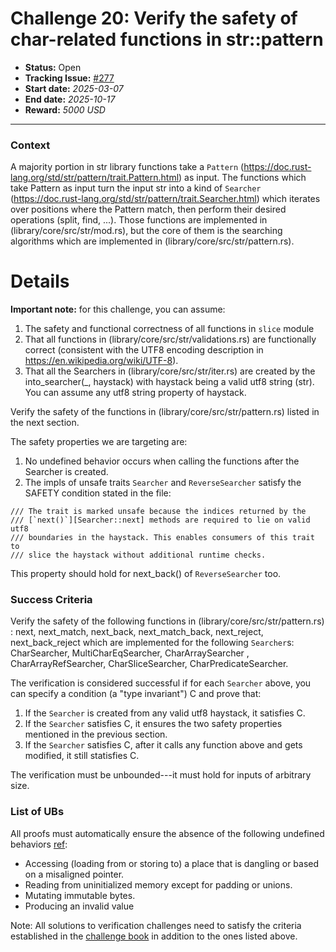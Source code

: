 # Challenge 20: Verify the safety of char-related functions in str::pattern

- **Status:** Open
- **Tracking Issue:** [#277](https://github.com/model-checking/verify-rust-std/issues/277)
- **Start date:** *2025-03-07*
- **End date:** *2025-10-17*
- **Reward:** *5000 USD*

-------------------


### Context

A majority portion in str library functions take a `Pattern` (https://doc.rust-lang.org/std/str/pattern/trait.Pattern.html) as input. 
The functions which take Pattern as input turn the input str into a kind of `Searcher` (https://doc.rust-lang.org/std/str/pattern/trait.Searcher.html)  which iterates over positions where the Pattern match, then perform their desired operations (split, find, ...).
Those functions are implemented in (library/core/src/str/mod.rs), but the core of them is the searching algorithms which are implemented in (library/core/src/str/pattern.rs).

# Details

**Important note:** for this challenge, you can assume: 
1. The safety and functional correctness of all functions in `slice` module 
2. That all functions in (library/core/src/str/validations.rs) are functionally correct (consistent with the UTF8 encoding description in https://en.wikipedia.org/wiki/UTF-8). 
3. That all the Searchers in (library/core/src/str/iter.rs) are created by the into_searcher(_, haystack) with haystack being a valid utf8 string (str). You can assume any utf8 string property of haystack.

Verify the safety of the functions in (library/core/src/str/pattern.rs) listed in the next section.

The safety properties we are targeting are: 
1. No undefined behavior occurs when calling the functions after the Searcher is created.
2. The impls of unsafe traits `Searcher` and `ReverseSearcher` satisfy the SAFETY condition stated in the file: 
```
/// The trait is marked unsafe because the indices returned by the
/// [`next()`][Searcher::next] methods are required to lie on valid utf8
/// boundaries in the haystack. This enables consumers of this trait to
/// slice the haystack without additional runtime checks.
```
This property should hold for next_back() of `ReverseSearcher` too.


### Success Criteria

Verify the safety of the following functions in (library/core/src/str/pattern.rs) : next, next_match, next_back, next_match_back, next_reject, next_back_reject
which are implemented for the following `Searcher`s:  CharSearcher, MultiCharEqSearcher, CharArraySearcher , CharArrayRefSearcher, CharSliceSearcher, CharPredicateSearcher.

The verification is considered successful if for each `Searcher` above, you can specify a condition (a "type invariant") C and prove that:
1. If the `Searcher` is created from any valid utf8 haystack, it satisfies C.
2. If the `Searcher` satisfies C, it ensures the two safety properties mentioned in the previous section.
3. If the `Searcher` satisfies C, after it calls any function above and gets modified, it still statisfies C.


The verification must be unbounded---it must hold for inputs of arbitrary size.

### List of UBs

All proofs must automatically ensure the absence of the following undefined behaviors [ref](https://github.com/rust-lang/reference/blob/142b2ed77d33f37a9973772bd95e6144ed9dce43/src/behavior-considered-undefined.md):

* Accessing (loading from or storing to) a place that is dangling or based on a misaligned pointer.
* Reading from uninitialized memory except for padding or unions.
* Mutating immutable bytes.
* Producing an invalid value


Note: All solutions to verification challenges need to satisfy the criteria established in the [challenge book](../general-rules.md)
in addition to the ones listed above.

